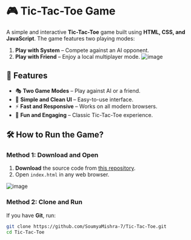 # 🎮 Tic-Tac-Toe Game

A simple and interactive **Tic-Tac-Toe** game built using **HTML, CSS, and JavaScript**. The game features two playing modes:
1. **Play with System** – Compete against an AI opponent.
2. **Play with Friend** – Enjoy a local multiplayer mode.
 ![image](https://github.com/user-attachments/assets/d1b9908a-fc9b-44be-86e7-8a282db3461d)

## 🚀 Features
- 🎭 **Two Game Modes** – Play against AI or a friend.
- 🎨 **Simple and Clean UI** – Easy-to-use interface.
- ⚡ **Fast and Responsive** – Works on all modern browsers.
- 🎉 **Fun and Engaging** – Classic Tic-Tac-Toe experience.

## 🛠️ How to Run the Game?
### **Method 1: Download and Open**
1. **Download** the source code from [this repository](https://github.com/SoumyaMishra-7/Tic-Tac-Toe).
2. Open `index.html` in any web browser.

![image](https://github.com/user-attachments/assets/356fc6b6-dc05-4ea9-9b74-28cbb30cce1f)

### **Method 2: Clone and Run**
If you have **Git**, run:
```sh
git clone https://github.com/SoumyaMishra-7/Tic-Tac-Toe.git
cd Tic-Tac-Toe
